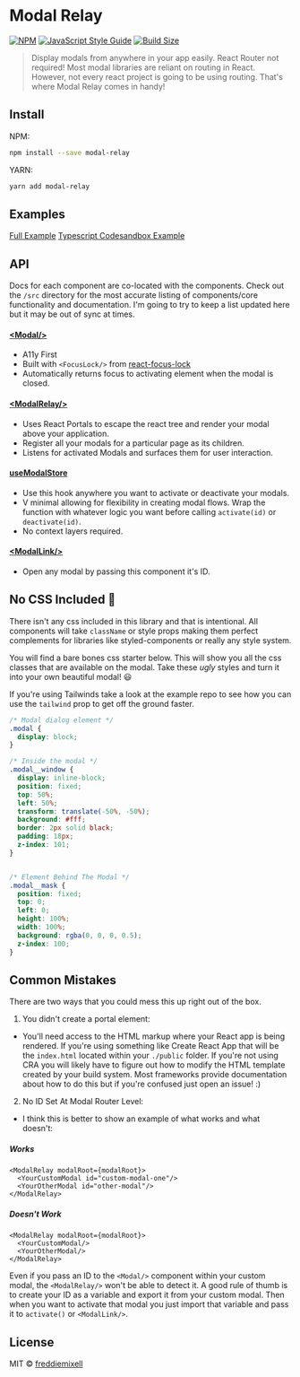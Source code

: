 # Modal Relay

[![NPM](https://img.shields.io/npm/v/modal-relay.svg)](https://www.npmjs.com/package/modal-relay)
[![JavaScript Style Guide](https://img.shields.io/badge/code_style-standard-brightgreen.svg)](https://standardjs.com)
[![Build Size](https://img.shields.io/bundlephobia/minzip/modal-relay?label=bundle%20size&style=flat&colorA=000000&colorB=000000)](https://bundlephobia.com/result?p=modal-relay)

> Display modals from anywhere in your app easily. React Router not required! Most modal libraries are reliant on routing in React. However, not every react project is going to be using routing. That's where Modal Relay comes in handy!

## Install
NPM:
```bash
npm install --save modal-relay
```
YARN:
```bash
yarn add modal-relay
```

## Examples
[Full Example](https://github.com/freddiemixell/modal-relay/tree/main/example/)
[Typescript Codesandbox Example](https://codesandbox.io/s/accessible-modals-react-56o7x?file=/src/components/Modals/FirstLaunchModal.tsx)

## API
Docs for each component are co-located with the components. Check out the `/src` directory for the most accurate listing of components/core functionality and documentation. I'm going to try to keep a list updated here but it may be out of sync at times.

#### [<Modal\/>](https://github.com/freddiemixell/modal-relay/tree/main/src/components)
- A11y First
- Built with `<FocusLock/>` from [react-focus-lock](https://github.com/theKashey/react-focus-lock)
- Automatically returns focus to activating element when the modal is closed.

#### [<ModalRelay\/>](https://github.com/freddiemixell/modal-relay/tree/main/src/components)
- Uses React Portals to escape the react tree and render your modal above your application.
- Register all your modals for a particular page as its children.
- Listens for activated Modals and surfaces them for user interaction.

#### [useModalStore](https://github.com/freddiemixell/modal-relay/tree/main/src/core)
- Use this hook anywhere you want to activate or deactivate your modals.
- V minimal allowing for flexibility in creating modal flows. Wrap the function with whatever logic you want before calling `activate(id)` or `deactivate(id)`.
- No context layers required.

#### [<ModalLink\/>](https://github.com/freddiemixell/modal-relay/tree/main/src/components)
- Open any modal by passing this component it's ID.

## No CSS Included 🚫
There isn't any css included in this library and that is intentional. All components will take `className` or style props making them perfect complements for libraries like styled-components or really any style system.

You will find a bare bones css starter below. This will show you all the css classes that are available on the modal. Take these *ugly* styles and turn it into your own beautiful modal! 😃

If you're using Tailwinds take a look at the example repo to see how you can use the `tailwind` prop to get off the ground faster.

```css
/* Modal dialog element */
.modal {
  display: block;
}

/* Inside the modal */
.modal__window {
  display: inline-block;
  position: fixed;
  top: 50%;
  left: 50%;
  transform: translate(-50%, -50%);
  background: #fff;
  border: 2px solid black;
  padding: 18px;
  z-index: 101;
}


/* Element Behind The Modal */
.modal__mask {
  position: fixed;
  top: 0;
  left: 0;
  height: 100%;
  width: 100%;
  background: rgba(0, 0, 0, 0.5);
  z-index: 100;
}
```

## Common Mistakes
There are two ways that you could mess this up right out of the box.

1. You didn't create a portal element:
  - You'll need access to the HTML markup where your React app is being rendered. If you're using something like Create React App that will be the `index.html` located within your `./public` folder. If you're not using CRA you will likely have to figure out how to modify the HTML template created by your build system. Most frameworks provide documentation about how to do this but if you're confused just open an issue! :)
2. No ID Set At Modal Router Level:
  - I think this is better to show an example of what works and what doesn't:

##### Works
```tsx
<ModalRelay modalRoot={modalRoot}>
  <YourCustomModal id="custom-modal-one"/>
  <YourOtherModal id="other-modal"/>
</ModalRelay>
```

##### Doesn't Work
```tsx
<ModalRelay modalRoot={modalRoot}>
  <YourCustomModal/>
  <YourOtherModal/>
</ModalRelay>
```
Even if you pass an ID to the `<Modal/>` component within your custom modal, the `<ModalRelay/>` won't be able to detect it. A good rule of thumb is to create your ID as a variable and export it from your custom modal. Then when you want to activate that modal you just import that variable and pass it to `activate()` or `<ModalLink/>`.

## License

MIT © [freddiemixell](https://github.com/freddiemixell/modal-relay/LICENSE)
